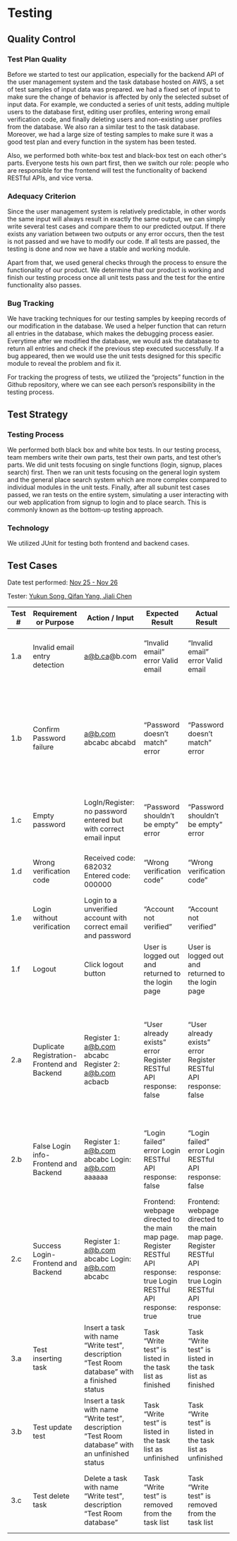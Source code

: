 # Testing

## Quality Control

### Test Plan Quality

Before we started to test our application, especially for the backend API of the user management system and the task database hosted on AWS, a set of test samples of input data was prepared. we had a fixed set of input to make sure the change of behavior is affected by only the selected subset of input data. For example, we conducted a series of unit tests, adding multiple users to the database first, editing user profiles, entering wrong email verification code, and finally deleting users and non-existing user profiles from the database. We also ran a similar test to the task database. Moreover, we had a large size of testing samples to make sure it was a good test plan and every function in the system has been tested.

Also, we performed both white-box test and black-box test on each other's parts. Everyone tests his own part first, then we switch our role: people who are responsible for the frontend will test the functionality of backend RESTful APIs, and vice versa.

### Adequacy Criterion

Since the user management system is relatively predictable, in other words the same input will always result in exactly the same output, we can simply write several test cases and compare them to our predicted output. If there exists any variation between two outputs or any error occurs, then the test is not passed and we have to modify our code. If all tests are passed, the testing is done and now we have a stable and working module. 

Apart from that, we used general checks through the process to ensure the functionality of our product. We determine that our product is working and finish our testing process once all unit tests pass and the test for the entire functionality also passes. 

### Bug Tracking

We have tracking techniques for our testing samples by keeping records of our modification in the database. We used a helper function that can return all entries in the database, which makes the debugging process easier. Everytime after we modified the database, we would ask the database to return all entries and check if the previous step executed successfully. If a bug appeared, then we would use the unit tests designed for this specific module to reveal the problem and fix it. 

For tracking the progress of tests, we utilized the “projects” function in the Github repository, where we can see each person’s responsibility in the testing process.

## Test Strategy

### Testing Process

We performed both black box and white box tests. In our testing process, team members write their own parts, test their own parts, and test other’s parts. We did unit tests focusing on single functions (login, signup, places search) first. Then we ran unit tests focusing on the general login system and the general place search system which are more complex compared to individual modules in the unit tests. Finally, after all subunit test cases passed, we ran tests on the entire system, simulating a user interacting with our web application from signup to login and to place search. This is commonly known as the bottom-up testing approach.

### Technology

We utilized JUnit for testing both frontend and backend cases. 

## Test Cases

Date test performed: <u>Nov 25 - Nov 26</u>

Tester: <u>Yukun Song, Qifan Yang, Jiali Chen</u>

| Test # | Requirement or Purpose                      | Action / Input                                                                                   | Expected Result                                                                                                        | Actual Result                                                                                                          | P/F | Notes                                                                                                                                      |
|--------|---------------------------------------------|--------------------------------------------------------------------------------------------------|------------------------------------------------------------------------------------------------------------------------|------------------------------------------------------------------------------------------------------------------------|-----|--------------------------------------------------------------------------------------------------------------------------------------------|
| 1.a    | Invalid email entry detection               | a@b.ca@b.com                                                                                     | “Invalid email” error Valid email                                                                                      | “Invalid email” error Valid email                                                                                      | P P | Email shouldn’t end with a dot plus only one letter.                                                                                       |
| 1.b    | Confirm Password failure                    | a@b.com abcabc abcabd                                                                            | “Password doesn’t match” error                                                                                         | “Password doesn’t match” error                                                                                         | P   | This test case ensures that the password user entered for registration is the password they desired.                                       |
| 1.c    | Empty password                              | LogIn/Register: no password entered but with correct email input                                 | “Password shouldn’t be empty” error                                                                                    | “Password shouldn’t be empty” error                                                                                    | P   | Passwords shouldn’t be empty during logging in or registering.                                                                             |
| 1.d    | Wrong verification code                     | Received code: 682032 Entered code: 000000                                                       | “Wrong verification code”                                                                                              | “Wrong verification code”                                                                                              | P   | Users need to verify their email before using the app.                                                                                     |
| 1.e    | Login without verification                  | Login to a unverified account with correct email and password                                    | “Account not verified”                                                                                                 | “Account not verified”                                                                                                 | P   | Users need to verify their email before using the app.                                                                                     |
| 1.f    | Logout                                      | Click logout button                                                                              | User is logged out and returned to the login page                                                                      | User is logged out and returned to the login page                                                                      | P   | User can log out                                                                                                                           |
| 2.a    | Duplicate Registration-Frontend and Backend | Register 1: a@b.com abcabc Register 2:  a@b.com acbacb                                           | “User already exists” error Register RESTful API response: false                                                       | “User already exists” error Register RESTful API response: false                                                       | P   | This test case ensures that the same user won’t register his or her account multiple times. It also prevents fake registration by hackers. |
| 2.b    | False Login info-Frontend and Backend       | Register 1: a@b.com abcabc Login: a@b.com aaaaaa                                                 | “Login failed” error Login RESTful API response: false                                                                 | “Login failed” error Login RESTful API response: false                                                                 | P   | This test case ensures that our login system blocks incorrect passwords.                                                                   |
| 2.c    | Success Login-Frontend and Backend          | Register 1: a@b.com abcabc Login: a@b.com abcabc                                                 | Frontend: webpage directed to the main map page. Register RESTful API response: true Login  RESTful API response: true | Frontend: webpage directed to the main map page. Register RESTful API response: true Login  RESTful API response: true | P   | This test serves as a module for the login function.                                                                                       |
| 3.a    | Test inserting task                         | Insert a task with name “Write test”, description “Test Room database” with a finished status    | Task “Write test” is listed in the task list as finished                                                               | Task “Write test” is listed in the task list as finished                                                               | P   | This test ensures that users can successfully create tasks.                                                                                |
| 3.b    | Test update test                            | Insert a task with name “Write test”, description “Test Room database” with an unfinished status | Task “Write test” is listed in the task list as unfinished                                                             | Task “Write test” is listed in the task list as unfinished                                                             | P   | This test ensures that users can successfully modify task information.                                                                     |
| 3.c    | Test delete task                            | Delete a task with name “Write test”, description “Test Room database”                           | Task “Write test” is removed from the task list                                                                        | Task “Write test” is removed from the task list                                                                        | P   | This test ensures that users can successfully delete tasks from the task list.                                                             |
